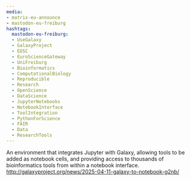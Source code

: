 ```yaml
---
media:
- matrix-eu-announce
- mastodon-eu-freiburg
hashtags:
  mastodon-eu-freiburg:
  - UseGalaxy
  - GalaxyProject
  - EOSC
  - EuroScienceGateway
  - UniFreiburg
  - Bioinformatics
  - ComputationalBiology
  - Reproducible
  - Research
  - OpenScience
  - DataScience
  - JupyterNotebooks
  - NotebookInterface
  - ToolIntegration
  - PythonForScience
  - FAIR
  - Data
  - ResearchTools
---
```

An environment that integrates Jupyter with Galaxy, allowing tools to be added as notebook cells, and providing access to thousands of bioinformatics tools from within a notebook interface.
http://galaxyproject.org/news/2025-04-11-galaxy-to-notebook-g2nb/